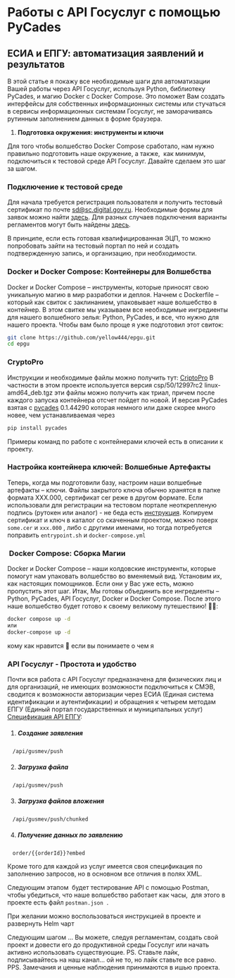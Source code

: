 
# Работы с API Госуслуг с помощью PyCades

## ЕСИА и ЕПГУ: автоматизация заявлений и результатов

В этой статье я покажу все необходимые шаги для автоматизации Вашей работы через API Госуслуг, используя Python, библиотеку PyCades, и магию Docker с Docker Compose. Это поможет Вам создать интерфейсы для собственных информационных системы или стучаться в сервисы информационных системам Госуслуг, не заморачиваясь рутинным заполнением данных в форме браузера.

1. **Подготовка окружения: инструменты и ключи**

Для того чтобы волшебство Docker Compose сработало, нам нужно правильно подготовить наше окружение, а также,  как минимум, подключиться к тестовой среде API Госуслуг. Давайте сделаем это шаг за шагом.

### Подключение к тестовой среде

Для начала требуется регистрация пользователя и получить тестовый сертификат по почте [sd@sc.digital.gov.ru](mailto:sd@sc.digital.gov.ru). Необходимые формы для заявок можно найти [здесь](https://gu-st.ru/content/partners/api_for_gu/Reglament_podklyucheniya_k_API_Gosuslug_1_7.docx). Для разных случаев подключения варианты регламентов могут быть найдены [здесь](https://partners.gosuslugi.ru/catalog/esia).

В принципе, если есть готовая квалифицированная ЭЦП, то можно попробовать зайти на тестовый портал по ней и создать подтвержденную запись, и организацию, при необходимости.

### Docker и Docker Compose: Контейнеры для Волшебства

Docker и Docker Compose – инструменты, которые приносят свою уникальную магию в мир разработки и деплоя.
Начнем с Dockerfile – который как свиток с заклинанием, упаковывает наше волшебство в контейнер. В этом свитке мы указываем все необходимые ингредиенты для нашего волшебного зелья: Python, PyCades, и все, что нужно для нашего проекта.
Чтобы вам было проще я уже подготовил этот свиток:
```bash
git clone https://github.com/yellow444/epgu.git
cd epgu
```

### CryptoPro

Инструкции и необходимые файлы можно получить тут: [CriptoPro](https://cryptopro.ru/user/login?destination=system)
В частности в этом проекте используется версия csp/50/12997rc2 linux-amd64_deb.tgz эти файлы можно получить как триал, причем после каждого запуска контейнера отсчет пойдет по новой.
И версия PyCades взятая с [pycades](https://cryptopro.ru/sites/default/files/products/cades/pycades/pycades.zip) 0.1.44290
которая немного или даже скорее много новее, чем устанавливаемая через

```bash
pip install pycades
```
Примеры команд по работе с контейнерами ключей есть в описании к проекту.

### Настройка контейнера ключей: Волшебные Артефакты

Теперь, когда мы подготовили базу, настроим наши волшебные артефакты – ключи. Файлы закрытого ключа обычно хранятся в папке формата XXX.000, сертификат cer реже в другом формате. Если использовали для регистрации на тестовом портале неоткрепленую подпись (рутокен или аналог) - не беда есть [инструкция](https://pushorigin.ru/cryptopro/real-cert-crypto-pro-linux). 
Копируем сертификат и ключ в каталог со скаченным проектом, можно поверх ```some.cer``` и ```xxx.000``` , либо с другими именами, но тогда потребуется поправить ```entrypoint.sh``` и ```docker-compose.yml``` 

###  Docker Compose: Сборка Магии

Docker и Docker Compose – наши колдовские инструменты, которые помогут нам упаковать волшебство во вменяемый вид. Установим их, как настоящих помощников. Если они у Вас уже есть, можно пропустить этот шаг. 
Итак, Мы готовы объединить все ингредиенты – Python, PyCades, API Госуслуг, Docker и Docker Compose. После этого наше волшебство будет готово к своему великому путешествию! 
🧙✨:

```bash
docker compose up -d
или
docker-compose up -d
```
кому как нравится 🤣 если вы понимаете о чем я

### API Госуслуг - Простота и удобство

Почти вся работа с API Госуслуг предназначена для физических лиц и для организаций, не имеющих возможности подключиться к СМЭВ, сводится к возможности авторизации через ЕСИА (Единая система идентификации и аутентификации) и обращения к четырем методам ЕПГУ (Единый портал государственных и муниципальных услуг) [Спецификация API ЕПГУ](https://gu-st.ru/content/partners/api_for_gu/Specifikaciya_API_EPGU_v1_12.docx):

1. ##### Создание заявления 
   ```/api/gusmev/push``` 

2. ##### Загрузка файла 
   ```/api/gusmev/push ```

3. ##### Загрузка файлов вложения 
   ```/api/gusmev/push/chunked```

4. ##### Получение данных по заявлению 
   ```order/{{orderId}}?embed```

Кроме того для каждой из услуг имеется своя спецификация по заполнению запросов, но в основном все отличия в полях XML.

Следующим этапом  будет тестирование API c помощью Postman, чтобы убедиться, что наше волшебство работает как часы,  для этого в проекте есть файл ```postman.json```  .

При желании можно воспользоваться инструкцией в проекте и развернуть Helm чарт

Следующим шагом ... Вы можете, следуя регламентам, создать свой проект и довести его до продуктивной среды Госуслуг или начать активно использовать существующие. 
PS. Ставьте лайк, подписывайтесь на наш канал... ой не то, но лайк ставьте все равно.
PPS. Замечания и ценные наблюдения принимаются в ишью проекта.

